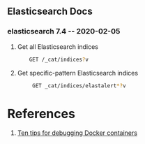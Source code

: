 ## Elasticsearch Docs
### elasticsearch 7.4 -- 2020-02-05

1. Get all Elasticsearch indices
```bash
       GET /_cat/indices?v
```
2. Get specific-pattern Elasticsearch indices
```bash
        GET _cat/indices/elastalert*?v
```


# References
1. [Ten tips for debugging Docker containers](https://medium.com/@betz.mark/ten-tips-for-debugging-docker-containers-cde4da841a1d)